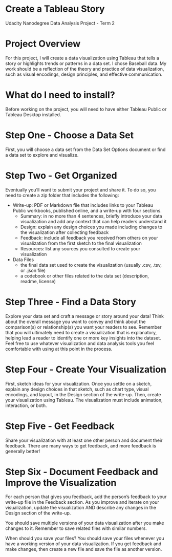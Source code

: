 # Create a Tableau Story
Udacity Nanodegree Data Analysis Project - Term 2  

# Project Overview
For this project, I will create a data visualization using Tableau that tells a story or highlights trends or patterns in a data set. I chose Baseball data. My work should be a reflection of the theory and practice of data visualization, such as visual encodings, design principles, and effective communication.

# What do I need to install?
Before working on the project, you will need to have either Tableau Public or Tableau Desktop installed. 

# Step One - Choose a Data Set
First, you will choose a data set from the Data Set Options document or find a data set to explore and visualize. 

# Step Two - Get Organized
Eventually you’ll want to submit your project and share it. To do so, you need to create a zip folder that includes the following:

* Write-up: PDF or Markdown file that includes links to your Tableau Public workbooks, published online, and a write-up with four sections.
  * Summary: in no more than 4 sentences, briefly introduce your data visualization and add any context that can help readers understand it
  * Design: explain any design choices you made including changes to the visualization after collecting feedback
  * Feedback: include all feedback you received from others on your visualization from the first sketch to the final visualization
  * Resources: list any sources you consulted to create your visualization
* Data Files
  * the final data set used to create the visualization (usually .csv, .tsv, or .json file)
  * a codebook or other files related to the data set (description, readme, license)

# Step Three - Find a Data Story
Explore your data set and craft a message or story around your data! Think about the overall message you want to convey and think about the comparison(s) or relationship(s) you want your readers to see. Remember that you will ultimately need to create a visualization that is explanatory, helping lead a reader to identify one or more key insights into the dataset. Feel free to use whatever visualization and data analysis tools you feel comfortable with using at this point in the process.

# Step Four - Create Your Visualization
First, sketch ideas for your visualization. Once you settle on a sketch, explain any design choices in that sketch, such as chart type, visual encodings, and layout, in the Design section of the write-up. Then, create your visualization using Tableau. The visualization must include animation, interaction, or both. 

# Step Five - Get Feedback
Share your visualization with at least one other person and document their feedback. There are many ways to get feedback, and more feedback is generally better! 

# Step Six - Document Feedback and Improve the Visualization
For each person that gives you feedback, add the person’s feedback to your write-up file in the Feedback section. As you improve and iterate on your visualization, update the visualization AND describe any changes in the Design section of the write-up.

You should save multiple versions of your data visualization after you make changes to it. Remember to save related files with similar numbers.

When should you save your files? You should save your files whenever you have a working version of your data visualization. If you get feedback and make changes, then create a new file and save the file as another version.

